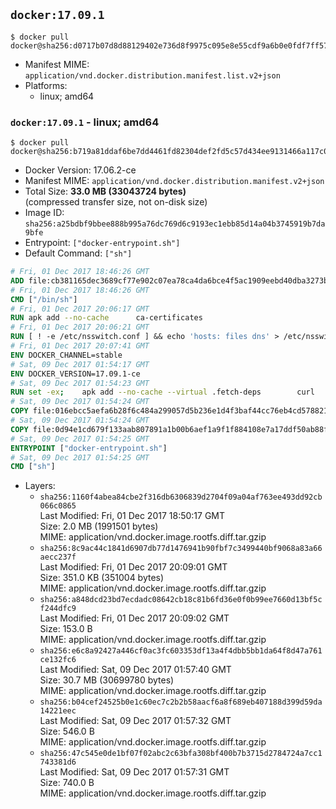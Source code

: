 ## `docker:17.09.1`

```console
$ docker pull docker@sha256:d0717b07d8d88129402e736d8f9975c095e8e55cdf9a6b0e0fdf7ff5725358ec
```

-	Manifest MIME: `application/vnd.docker.distribution.manifest.list.v2+json`
-	Platforms:
	-	linux; amd64

### `docker:17.09.1` - linux; amd64

```console
$ docker pull docker@sha256:b719a81ddaf6be7dd4461fd82304def2fd5c57d434ee9131466a117c0d653014
```

-	Docker Version: 17.06.2-ce
-	Manifest MIME: `application/vnd.docker.distribution.manifest.v2+json`
-	Total Size: **33.0 MB (33043724 bytes)**  
	(compressed transfer size, not on-disk size)
-	Image ID: `sha256:a25bdbf9bbee888b995a76dc769d6c9193ec1ebb85d14a04b3745919b7da9bfe`
-	Entrypoint: `["docker-entrypoint.sh"]`
-	Default Command: `["sh"]`

```dockerfile
# Fri, 01 Dec 2017 18:46:26 GMT
ADD file:cb381165dec3689cf77e902c07ea78ca4da6bce4f5ac1909eebd40dba3273bfe in / 
# Fri, 01 Dec 2017 18:46:26 GMT
CMD ["/bin/sh"]
# Fri, 01 Dec 2017 20:06:17 GMT
RUN apk add --no-cache 		ca-certificates
# Fri, 01 Dec 2017 20:06:21 GMT
RUN [ ! -e /etc/nsswitch.conf ] && echo 'hosts: files dns' > /etc/nsswitch.conf
# Fri, 01 Dec 2017 20:07:41 GMT
ENV DOCKER_CHANNEL=stable
# Sat, 09 Dec 2017 01:54:17 GMT
ENV DOCKER_VERSION=17.09.1-ce
# Sat, 09 Dec 2017 01:54:23 GMT
RUN set -ex; 	apk add --no-cache --virtual .fetch-deps 		curl 		tar 	; 		apkArch="$(apk --print-arch)"; 	case "$apkArch" in 		x86_64) dockerArch='x86_64' ;; 		aarch64) dockerArch='aarch64' ;; 		ppc64le) dockerArch='ppc64le' ;; 		s390x) dockerArch='s390x' ;; 		*) echo >&2 "error: unsupported architecture ($apkArch)"; exit 1 ;;	esac; 		if ! curl -fL -o docker.tgz "https://download.docker.com/linux/static/${DOCKER_CHANNEL}/${dockerArch}/docker-${DOCKER_VERSION}.tgz"; then 		echo >&2 "error: failed to download 'docker-${DOCKER_VERSION}' from '${DOCKER_CHANNEL}' for '${dockerArch}'"; 		exit 1; 	fi; 		tar --extract 		--file docker.tgz 		--strip-components 1 		--directory /usr/local/bin/ 	; 	rm docker.tgz; 		apk del .fetch-deps; 		dockerd -v; 	docker -v
# Sat, 09 Dec 2017 01:54:24 GMT
COPY file:016ebcc5aefa6b28f6c484a299057d5b236e1d4f3baf44cc76eb4cd578821691 in /usr/local/bin/modprobe 
# Sat, 09 Dec 2017 01:54:24 GMT
COPY file:0d94e1cd679f133aab807891a1b00b6aef1a9f1f884108e7a17ddf50ab88f1fb in /usr/local/bin/ 
# Sat, 09 Dec 2017 01:54:25 GMT
ENTRYPOINT ["docker-entrypoint.sh"]
# Sat, 09 Dec 2017 01:54:25 GMT
CMD ["sh"]
```

-	Layers:
	-	`sha256:1160f4abea84cbe2f316db6306839d2704f09a04af763ee493dd92cb066c0865`  
		Last Modified: Fri, 01 Dec 2017 18:50:17 GMT  
		Size: 2.0 MB (1991501 bytes)  
		MIME: application/vnd.docker.image.rootfs.diff.tar.gzip
	-	`sha256:8c9ac44c1841d6907db77d1476941b90fbf7c3499440bf9068a83a66aecc237f`  
		Last Modified: Fri, 01 Dec 2017 20:09:01 GMT  
		Size: 351.0 KB (351004 bytes)  
		MIME: application/vnd.docker.image.rootfs.diff.tar.gzip
	-	`sha256:a848dcd23bd7ecdadc08642cb18c81b6fd36e0f0b99ee7660d13bf5cf244dfc9`  
		Last Modified: Fri, 01 Dec 2017 20:09:02 GMT  
		Size: 153.0 B  
		MIME: application/vnd.docker.image.rootfs.diff.tar.gzip
	-	`sha256:e6c8a92427a446cf0ac3fc603353df13a4f4dbb5bb1da64f8d47a761ce132fc6`  
		Last Modified: Sat, 09 Dec 2017 01:57:40 GMT  
		Size: 30.7 MB (30699780 bytes)  
		MIME: application/vnd.docker.image.rootfs.diff.tar.gzip
	-	`sha256:b04cef24525b0e1c60ec7c2b2b58aacf6a8f689eb407188d399d59da14221eec`  
		Last Modified: Sat, 09 Dec 2017 01:57:32 GMT  
		Size: 546.0 B  
		MIME: application/vnd.docker.image.rootfs.diff.tar.gzip
	-	`sha256:47c545e0de1bf07f02abc2c63bfa308bf400b7b3715d2784724a7cc1743381d6`  
		Last Modified: Sat, 09 Dec 2017 01:57:31 GMT  
		Size: 740.0 B  
		MIME: application/vnd.docker.image.rootfs.diff.tar.gzip
